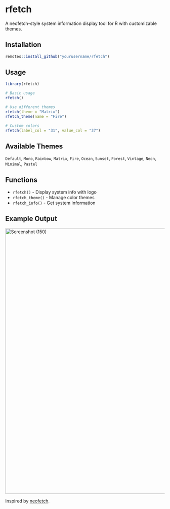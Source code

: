 # rfetch

A neofetch-style system information display tool for R with customizable themes.

## Installation

```r
remotes::install_github("yourusername/rfetch")
```

## Usage

```r
library(rfetch)

# Basic usage
rfetch()

# Use different themes
rfetch(theme = "Matrix")
rfetch_theme(name = "Fire")

# Custom colors
rfetch(label_col = "31", value_col = "37")
```

## Available Themes

`Default`, `Mono`, `Rainbow`, `Matrix`, `Fire`, `Ocean`, `Sunset`, `Forest`, `Vintage`, `Neon`, `Minimal`, `Pastel`

## Functions

- `rfetch()` - Display system info with logo
- `rfetch_theme()` - Manage color themes  
- `rfetch_info()` - Get system information

## Example Output

<img width="920" height="836" alt="Screenshot (150)" src="https://github.com/user-attachments/assets/70b28aeb-f0a9-4cb8-b44a-cae0f938cf7a" />

Inspired by [neofetch](https://github.com/dylanaraps/neofetch).
